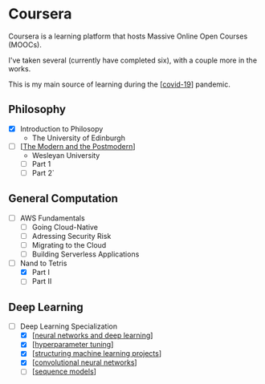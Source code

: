 ---
---


# Coursera

Coursera is a learning platform that hosts Massive Online Open Courses (MOOCs).

I've taken several (currently have completed six), with a couple more in the works.

This is my main source of learning during the [[covid-19]] pandemic.

## Philosophy
  
- [x] Introduction to Philosopy
  - The University of Edinburgh
- [ ] [[The Modern and the Postmodern]]
  - Wesleyan University
  - [ ] Part 1
  - [ ] Part 2`

## General Computation

- [ ] AWS Fundamentals
  - [ ] Going Cloud-Native
  - [ ] Adressing Security Risk
  - [ ] Migrating to the Cloud
  - [ ] Building Serverless Applications
- [ ] Nand to Tetris
  - [x] Part I
  - [ ] Part II

## Deep Learning

- [ ] Deep Learning Specialization
  - [x] [[neural networks and deep learning]]
  - [x] [[hyperparameter tuning]]
  - [x] [[structuring machine learning projects]]
  - [x] [[convolutional neural networks]]
  - [ ] [[sequence models]]

[//begin]: # "Autogenerated link references for markdown compatibility"
[covid-19]: covid-19 "COVID 1923`"
[The Modern and the Postmodern]: the-modern-and-the-postmodern "The Modern and the Postmodern"
[neural networks and deep learning]: neural-networks-and-deep-learning "Neural Networks and Deep Learning"
[hyperparameter tuning]: hyperparameter-tuning "Hyperparameter Tuning"
[structuring machine learning projects]: structuring-machine-learning-projects "Structuring Machine Learning Projects"
[convolutional neural networks]: convolutional-neural-networks "Convolutional Neural Networks"
[sequence models]: sequence-models "Sequence Models"
[//end]: # "Autogenerated link references"
